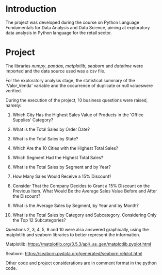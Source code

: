 # Introduction

The project was developed during the course on Python Language Fundamentals for Data Analysis and Data Science, aiming at exploratory data analysis in Python language for the retail sector.

# Project

The libraries *numpy*, *pandas*, *matplotlib*, *seaborn* and *datetime* were imported and the data source used was a csv file.

For the exploratory analysis stage, the statistical summary of the 'Valor_Venda' variable and the occurrence of duplicate or null values ​​were verified.

During the execution of the project, 10 business questions were raised, namely:

1. Which City Has the Highest Sales Value of Products in the 'Office Supplies' Category?

2. What is the Total Sales by Order Date?

3. What is the Total Sales by State?

4. Which Are the 10 Cities with the Highest Total Sales?

5. Which Segment Had the Highest Total Sales?

6. What is the Total Sales by Segment and by Year?

7. How Many Sales Would Receive a 15% Discount?

8. Consider That the Company Decides to Grant a 15% Discount on the Previous Item. What Would Be the Average Sales Value Before and After the Discount?

9. What is the Average Sales by Segment, by Year and by Month?

10. What is the Total Sales by Category and Subcategory, Considering Only the Top 12 Subcategories?

Questions 2, 3, 4, 5, 9 and 10 were also answered graphically, using the matplotlib and seaborn libraries to better represent the information.

Matplotlib: https://matplotlib.org/3.5.3/api/_as_gen/matplotlib.pyplot.html

Seaborn: https://seaborn.pydata.org/generated/seaborn.relplot.html

Other code and project considerations are in comment format in the python code.
